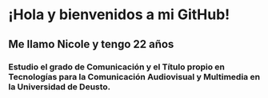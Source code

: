 # ¡Hola y bienvenidos a mi GitHub!
## Me llamo Nicole y tengo 22 años
### Estudio el grado de Comunicación y el Título propio en Tecnologías para la Comunicación Audiovisual y Multimedia en la Universidad de Deusto.
